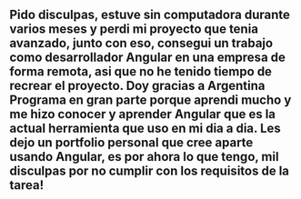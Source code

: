 ## Pido disculpas, estuve sin computadora durante varios meses y perdi mi proyecto que tenia avanzado, junto con eso, consegui un trabajo como desarrollador Angular en una empresa de forma remota, asi que no he tenido tiempo de recrear el proyecto. Doy gracias a Argentina Programa en gran parte porque aprendi mucho y me hizo conocer y aprender Angular que es la actual herramienta que uso en mi dia a dia. Les dejo un portfolio personal que cree aparte usando Angular, es por ahora lo que tengo, mil disculpas por no cumplir con los requisitos de la tarea!

